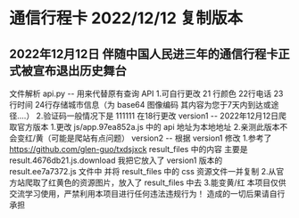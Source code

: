 # 通信行程卡 2022/12/12 复制版本
## 2022年12月12日 伴随中国人民进三年的通信行程卡正式被宣布退出历史舞台
文件解析
api.py -- 用来代替原有查询 API
       1.可自行更改 21 行颜色 22行电话 23行时间 24行存储城市信息（为 base64 图像编码 其内容为您于7天内到达或途径....）
       2.验证码一般情况下是 111111 在18行更改
version1 -- 2022年12月12日爬取官方版本
       1.更改 js/app.97ea852a.js 中的 api 地址为本地地址
       2.亲测此版本不会变红/黄（可能是爬站有点问题）
version2 -- 根据 version1 修改
       1.参考了 https://github.com/glen-guo/txdsjxck result_files 中的内容 主要是 result.4676db21.js.download 我把它放入了 version1 版本的 result.ee7a7372.js 文件中 并将 result_files 中的 css 资源文件一并复制
       2.从官方站爬取了红黄色的资源图片，放入了 result_files 中去
       3.能变黄/红
本项目仅供交流学习使用，严禁利用本项目进行任何违法违规行为！
造成的一切后果请自行承担